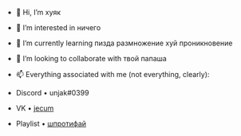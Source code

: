 - 👋 Hi, I’m хуяк

- 👀 I’m interested in ничего

- 🌱 I’m currently learning пизда размножение хуй проникновение

- 💞️ I’m looking to collaborate with твой папаша

- 📫 Everything associated with me (not everything, clearly):
- Discord • unjak#0399
- VK • [jecum](https://vk.com/jecum)
- Playlist • [шпротифай](open.spotify.com/playlist/2ORCgwCYZMmmTOrFdWRsg5?si=57b7535247474948)
